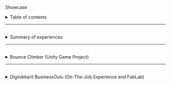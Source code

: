 <p id="title">Showcase</p>
<details><summary id="h1" class="intend1">Table of contents</summary>
<a href="MARKDOWN.md" id="h4" class="intend4"><b>Projects</b> <i>(MARKDOWN.md)</i> (link)</a>
</details>
<hr class="dashed">
<br>
<details><summary id="h1" class="intend1">Summary of experiences</summary>
<br>
<details>
    <summary id="h2" class="intend2">Social aspect</summary>

<p id="h3" class="intend3">Teaching as a peer and as a senior</p>

<p id="h4" class="intend4">Diginikkarit (Programming)</p>
<p class="intend5">In Diginikkarit on-the-job experience I have helped my peers with the <a href="#moocfi-python-programming-2023">MOOC.fi Python Course (link)</a> by helping them to an extend depending on their difficulties. If they were at a wall, I guided them more. Usually by writing, drawing and writing pseudo code for them. Big part of what I looked at is thinking if they are handling problems in small enough pieces.</p>

<p id="h4" class="intend4">Rocket league <i>and other games</i> (Gaming)</p>
<p class="intend5">In rocket league, I have been acting as a type of guru in a community where I had earned respect as a very talented player and teacher/coach. I have in total over 5000 hours in the game and I have played with top players, including games with pro players. I had learnt to understand and see the game in a more broad manner, in a more meta manner. In example of instead of thinking as one action and figuring how to do best in that, I instead looked at am I in good position in the first place. If your actions feel hard to do and you are proficient player/actor, usually it just means that you are having difficulties with the actions you take because of the situation you find yourself in. To improve in those situations you have to find a way to have better position to make the action less effortful.</p>
</details>
</details>
<hr class="dashed">
<br>
<details><summary id="h1" class="intend1">Bounce Climber (Unity Game Project)</summary>

<a href="https://github.com/NicknameAlwaystaken/Bounce-Climber" class="intend2">Bounce-Climber (link)</a>
<br>
<img src="img/Ball_Animations.png" alt="Bounce Climber" width="300" heigth="271" class="intend2">
<br>
<details><summary id="h2" class="intend2">Blender (self made models)</summary>
<br>
<p class="intend3">Ice Platform with breakable ice (Self made in blender)</p>
<img src="img/Ice_platform_and_break.png" alt="Ice Platform" class="intend3">
<br>
<p class="intend3">Grass Platform (Self made in blender)</p>
<img src="img/Grass_Platform.png" alt="Grass Platform" class="intend3">
</details>
</details>

<hr class="dashed">
<br>
<details><summary id="h1" class="intend1">Diginikkarit BusinessOulu (On-The-Job Experience and FabLab)</summary>
<br>
<details><summary id="h2" class="intend2">Programming</summary>

<p id="h3" class="intend3">Courses</p>

<p id="moocfi-python-programming-2023"><a href="https://programming-23.mooc.fi/" id="h4" class="intend4">MOOC.fi Python Programming 2023 (link)</a></p>
<p class="intend5">In this course I have completed <b>Introduction to Programming</b> with 100% points. I started working on it 20.2.2023 and finished exercises by 14.3.2023.<br>I had immediately started next course <b>Advanced Course in Programming</b> on the next day 14.3.2023.</p>

<p id="sqltrainer-moocfi"><a href="https://sqltrainer.withmooc.fi/#1" id="h4" class="intend4">SQLTrainer MOOC.fi (link)</a></p>
<p class="intend5">In this trainer I have completed tasks from 1 to 71. I didn't pursue it further until I might need more practice.</p>

<p id="elements-of-ai"><a href="https://www.elementsofai.com/fi" id="h4" class="intend4">Elements of Ai (link)</a></p>
<p class="intend5">I signed up for the course and started doing it slowly. Only done first part so far.</p>

</details>
<details>
<br>
<summary id="h2" class="intend2">FabLab</summary>

<p id="h3" class="intend3">3D-Printers</p>

<p id="kanais-cube"><a href="https://www.stlfinder.com/model/diablo-3-kanai-s-cube-2Vk35e8E/2603796/" id="h4" class="intend4">Kanai's cube (link)</a></p>

<details><summary class="intend5">Kanai's cube (model found online)</summary><img src="img/kanaiscube.jpg" alt="Kanai's cube" class="intend5"></details>
    
<p id="h3" class="intend3">Vinyl Cutter</p>

<p id="h4" class="intend4">Fabric Bag with Reflective Text</p>

<details><summary class="intend5">a Fabric Bag with Reflective Text</summary><img src="img/fabricbag.jpg" alt="Fabric bag" class="intend5"></details>

<p id="h3" class="intend3">Laser Cutter</p>

<p id="h4" class="intend4">Keychain 2 versions (plywood self made on Inkscape)</p>

<details><summary class="intend5">Keychains self made model</summary><img src="img/keychains.jpg" alt="Two Keychains" class="intend5"></details>

<a href="https://festi.info/boxes.py/" id="h4" class="intend4">Boxes.py (plywood) (link)</a>

<details><summary class="intend5">Default cardbox</summary><img src="img/cardbox.jpg" alt="Cardbox" class="intend5"></details>
<details><summary class="intend5">Default starbox</summary><img src="img/starbox.jpg" alt="Starbox" class="intend5"></details>
</details>
</details>
